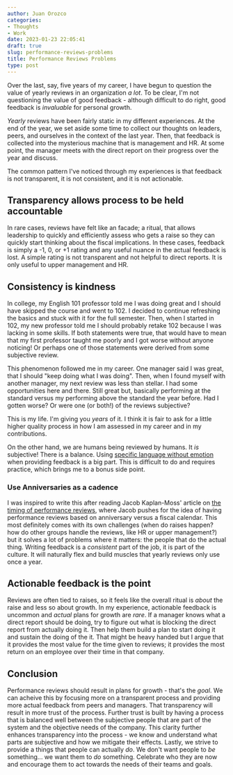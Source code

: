```yaml
---
author: Juan Orozco
categories:
- Thoughts
- Work
date: 2023-01-23 22:05:41
draft: true
slug: performance-reviews-problems
title: Performance Reviews Problems
type: post
---
```


Over the last, say, five years of my career, I have begun to question the value of yearly reviews in an organization _a lot_. To be clear, I'm not questioning the value of good feedback - although difficult to do right, good feedback is _invaluable_ for personal growth.

_Yearly_ reviews have been fairly static in my different experiences. At the end of the year, we set aside some time to collect our thoughts on leaders, peers, and ourselves in the context of the last year. Then, that feedback is collected into the mysterious machine that is management and HR. At some point, the manager meets with the direct report on their progress over the year and discuss.

The common pattern I've noticed through my experiences is that feedback is not transparent, it is not consistent, and it is not actionable.

## Transparency allows process to be held accountable

In rare cases, reviews have felt like an facade; a ritual, that allows leadership to quickly and efficiently assess who gets a raise so they can quickly start thinking about the fiscal implications. In these cases, feedback is simply a -1, 0, or +1 rating and any useful nuance in the actual feedback is lost. A simple rating is not transparent and not helpful to direct reports. It is only useful to upper management and HR.

## Consistency is kindness

In college, my English 101 professor told me I was doing great and I should have skipped the course and went to 102. I decided to continue refreshing the basics and stuck with it for the full semester. Then, when I started in 102, my new professor told me I should probably retake 102 because I was lacking in some skills. If both statements were true, that would have to mean that my first professor taught me poorly and I got worse without anyone noticing! Or perhaps one of those statements were derived from some subjective review.

This phenomenon followed me in my career. One manager said I was great, that I should "keep doing what I was doing". Then, when I found myself with another manager, my next review was less than stellar. I had some opportunities here and there. Still great but, basically performing at the standard versus my performing above the standard the year before. Had I gotten worse? Or were one (or both!) of the reviews subjective?

This is my life. I'm giving you _years_ of it. I think it is fair to ask for a little higher quality process in how I am assessed in my career and in my contributions.

On the other hand, we are humans being reviewed by humans. It _is_ subjective! There is a balance. Using [specific language without emotion](https://lattice.com/library/how-to-write-more-effective-performance-review-comments) when providing feedback is a big part. This is difficult to do and requires practice, which brings me to a bonus side point.

### Use Anniversaries as a cadence

I was inspired to write this after reading Jacob Kaplan-Moss' article on [the timing of performance reviews](https://jacobian.org/2022/oct/25/against-performance-seasons/), where Jacob pushes for the idea of having performance reviews based on anniversary versus a fiscal calendar. This most definitely comes with its own challenges (when do raises happen? how do other groups handle the reviews, like HR or upper management?) but it solves a lot of problems where it matters: the people that do the actual thing. Writing feedback is a _consistent_ part of the job, it is part of the culture. It will naturally flex and build muscles that yearly reviews only use once a year.

## Actionable feedback is the point

Reviews are often tied to raises, so it feels like the overall ritual is _about_ the raise and less so about growth. In my experience, actionable feedback is uncommon and _actual_ plans for growth are _rare_. If a manager knows what a direct report should be doing, try to figure out what is blocking the direct report from actually doing it. Then help them build a plan to start doing it and sustain the doing of the it. That might be heavy handed but I argue that it provides the most value for the time given to reviews; it provides the most return on an employee over their time in that company.

## Conclusion

Performance reviews should result in plans for growth - that's the _goal_. We can acheive this by focusing more on a transparent process and providing more actual feedback from peers and managers. That transparency will result in more trust of the process. Further trust is built by having a process that is balanced well between the subjective people that are part of the system and the objective needs of the company. This clarity further enhances transparency into the process - we know and understand what parts are subjective and how we mitigate their effects. Lastly, we strive to provide a things that people can actually _do_. We don't want people to _be_ something... we want them to _do_ something. Celebrate who they are now and encourage them to act towards the needs of their teams and goals.
